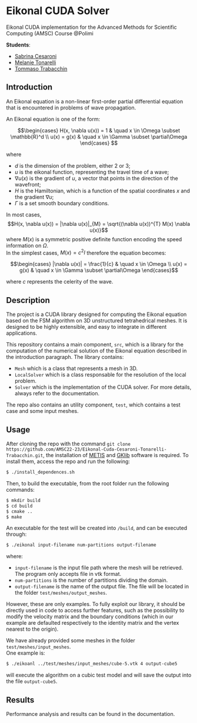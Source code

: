 # Eikonal CUDA Solver
Eikonal CUDA implementation for the Advanced Methods for Scientific Computing (AMSC) Course @Polimi

**Students**:
- [Sabrina Cesaroni](https://github.com/SabrinaCesaroni)
- [Melanie Tonarelli](https://github.com/melanie-t27)
- [Tommaso Trabacchin](https://github.com/tommasotrabacchinpolimi) 

## Introduction
An Eikonal equation is a non-linear first-order partial differential equation 
that is encountered in problems of wave propagation. <br>

An Eikonal equation is one of the form:

$$\begin{cases} 
H(x, \nabla u(x)) = 1 & \quad x \in \Omega \subset \mathbb{R}^d \\  
u(x) = g(x) & \quad x \in \Gamma \subset \partial\Omega 
\end{cases} $$

where 
- $d$ is the dimension of the problem, either 2 or 3;
- $u$ is the eikonal function, representing the travel time of a wave;
- $\nabla u(x)$ is the gradient of $u$, a vector that points in the direction of the wavefront;
- $H$ is the Hamiltonian, which is a function of the spatial coordinates $x$ and the gradient $\nabla u$;
- $\Gamma$ is a set smooth boundary conditions.

In most cases, 
$$H(x, \nabla u(x)) = |\nabla u(x)|_{M} = \sqrt{(\nabla u(x))^{T} M(x) \nabla u(x)}$$
where $M(x)$ is a symmetric positive definite function encoding the speed information on $\Omega$. <br> 
In the simplest cases, $M(x) = c^2 I$ therefore the equation becomes:

$$\begin{cases}
|\nabla u(x)| = \frac{1}{c} & \quad x \in \Omega \\  
u(x) = g(x) & \quad x \in \Gamma \subset \partial\Omega
\end{cases}$$

where $c$ represents the celerity of the wave.

## Description

The project is a CUDA library designed for computing the Eikonal equation based on the FSM algorithm on 3D unstructured tetrahedrical meshes. It is designed to be highly extensible, and easy to integrate in different applications.<br>

This repository contains a main component, `src`, which is a library for the computation of the numerical solution of the Eikonal equation described in the introduction paragraph. The library contains:
- `Mesh` which is a class that represents a mesh in 3D.
- `LocalSolver` which is a class responsable for the resolution of the local problem.
- `Solver` which is the implementation of the CUDA solver.
For more details, always refer to the documentation.

 The repo also contains an utility component, `test`, which contains a test case and some input meshes.

## Usage
After cloning the repo with the command `git clone https://github.com/AMSC22-23/Eikonal-Cuda-Cesaroni-Tonarelli-Trabacchin.git`, 
the installation of [METIS](http://glaros.dtc.umn.edu/gkhome/metis/metis/overview) and [GKlib](https://github.com/KarypisLab/GKlib) software is required. To install them, access the repo and run the following:
```bash
$ ./install_dependences.sh
```

Then, to build the executable, from the root folder run the following commands:
```bash
$ mkdir build
$ cd build
$ cmake ..
$ make
```
An executable for the test will be created into `/build`, and can be executed through:
```bash
$ ./eikonal input-filename num-partitions output-filename
```

where:
- `input-filename` is the input file path where the mesh will be retrieved. The program only accepts file in vtk format.
- `num-partitions` is the number of partitions dividing the domain.
- `output-filename` is the name of the output file. The file will be located in the folder `test/meshes/output_meshes`.

However, these are only examples. To fully exploit our library, it should be directly used in code to access further 
features, such as the possibility to modify the velocity matrix and the boundary conditions (which in our example are 
defaulted respectively to the identity matrix and the vertex nearest to the origin).

We have already provided some meshes in the folder `test/meshes/input_meshes`.<br> 
One example is:
```bash
$ ./eikoanl ../test/meshes/input_meshes/cube-5.vtk 4 output-cube5
```
will execute the algorithm on a cubic test model and will save the output into the file `output-cube5`.

## Results
Performance analysis and results can be found in the documentation.
